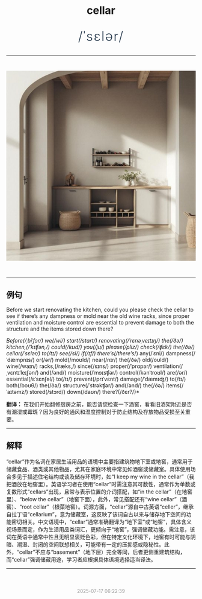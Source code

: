 <div align="center">

# cellar

<div style="margin: 30px 0;">
<h1 style="font-size: 2.5em; font-weight: 300; letter-spacing: 2px; margin: 0; color: #2c3e50;">
/ˈsɛlər/
</h1>
</div>

</div>

---

<div align="center" style="margin: 40px 0;">

![cellar](images/cellar.png)

</div>

---

## 例句

Before we start renovating the kitchen, could you please check the cellar to see if there’s any dampness or mold near the old wine racks, since proper ventilation and moisture control are essential to prevent damage to both the structure and the items stored down there?

*Before(/ˌbiˈfɔr/) we(/wi/) start(/stɑrt/) renovating(/ˈrɛnəˌveɪtɪŋ/) the(/ðə/) kitchen,(/ˈkɪʧən,/) could(/kʊd/) you(/ju/) please(/pliz/) check(/ʧɛk/) the(/ðə/) cellar(/ˈsɛlər/) to(/tɪ/) see(/si/) if(/ɪf/) there’s(/there’s*/) any(/ˈɛni/) dampness(/ˈdæmpnɪs/) or(/ər/) mold(/moʊld/) near(/nɪr/) the(/ðə/) old(/oʊld/) wine(/waɪn/) racks,(/ræks,/) since(/sɪns/) proper(/ˈprɑpər/) ventilation(/ˌvɛntɪˈleɪʃən/) and(/ənd/) moisture(/ˈmɔɪsʧər/) control(/kənˈtroʊl/) are(/ər/) essential(/ɛˈsɛnʃəl/) to(/tɪ/) prevent(/prɪˈvɛnt/) damage(/ˈdæmɪʤ/) to(/tɪ/) both(/boʊθ/) the(/ðə/) structure(/ˈstrəkʧər/) and(/ənd/) the(/ðə/) items(/ˈaɪtəmz/) stored(/stɔrd/) down(/daʊn/) there?(/ðɛr?/)*

**翻译：** 在我们开始翻修厨房之前，能否请您检查一下酒窖，看看旧酒架附近是否有潮湿或霉斑？因为良好的通风和湿度控制对于防止结构及存放物品受损至关重要。

---

## 解释

“cellar”作为名词在家居生活用品的语境中主要指建筑物地下室或地窖，通常用于储藏食品、酒类或其他物品，尤其在家庭环境中常见如酒窖或储藏室。具体使用场合多见于描述住宅结构或谈及储存环境时，如“I keep my wine in the cellar”（我把酒放在地窖里）。英语学习者在使用“cellar”时需注意其可数性，通常作为单数或复数形式“cellars”出现，且常与表示位置的介词搭配，如“in the cellar”（在地窖里）、“below the cellar”（地窖下面），此外，常见搭配还有“wine cellar”（酒窖）、“root cellar”（根菜地窖）。词源方面，“cellar”源自中古英语“celler”，继承自拉丁语“cellarium”，意为储藏室，这反映了该词自古以来与储存地下空间的功能密切相关。中文语境中，“cellar”通常准确翻译为“地下室”或“地窖”，具体含义视场景而定，作为生活用品类词汇，更倾向于“地窖”，强调储藏功能。需注意，该词在英语中通常中性且无明显褒贬色彩，但在特定文化环境下，地窖有时可能与阴暗、潮湿、封闭的空间联想相关，可能带有一定的压抑感或隐秘性。此外，“cellar”不应与“basement”（地下层）完全等同，后者更侧重建筑结构，而“cellar”强调储藏用途，学习者应根据具体语境选择适当译法。


---

<div align="center" style="margin-top: 50px;">
<small style="color: #999; font-size: 0.9em;">2025-07-17 06:22:39</small>
</div>
